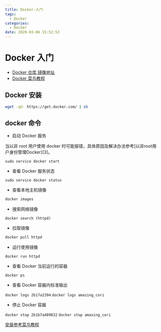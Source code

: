 ```yaml
---
title: Docker-入门
tags:
  - Docker
categories:
  - Docker
date: 2020-03-06 15:52:53
---
```



# Docker 入门

* [Docker 仓库,镜像地址][0]
* [Docker 菜鸟教程][1]

<!-- more -->

## Docker 安装

```bash
wget -qO- https://get.docker.com/ | sh
```

## docker 命令

* 启动 Docker 服务

当以非 root 用户使用 docker 时可能报错，具体原因及解决办法参考[以非root用户身份管理Docker][3]。

`sudo service docker start`

* 查看 Docker 服务状态

`sudo service docker status`

* 查看本地主机镜像

```bash
docker images
```

* 搜索网络镜像

`docker search (httpd)`

* 拉取镜像

```bash
docker pull httpd
```

* 运行使用镜像

`docker run httpd`

* 查看 Docker 当前运行的容器

`docker ps`

* 查看 Docker 容器内标准输出

`docker logs 2b17a2394`
`docker logs amazing_cori`

* 停止 Docker 容器

`docker stop 2b1b7a489832`
`docker stop amaxing_cori`

[安装参考菜鸟教程][2]

[0]: https://hub.docker.com
[1]: https://runoob.com/docker
[2]: https://www.runoob.com/docker/ubuntu-docker-install.html
